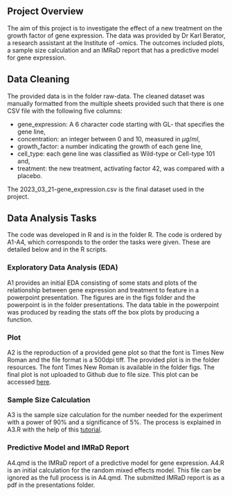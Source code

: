 
## Project Overview
The aim of this project is to investigate the effect of a new treatment on the growth factor of gene expression. The data was provided by Dr Karl Berator, a research assistant at the Institute of -omics. The outcomes included plots, a sample size calculation and an IMRaD report that has a predictive model for gene expression.

## Data Cleaning
The provided data is in the folder raw-data. The cleaned dataset was manually formatted from the multiple sheets provided such that there is one CSV file with the following five columns:

- gene_expression: A 6 character code starting with GL- that specifies the gene line, 
- concentration: an integer between 0 and 10, measured in $\mu g/ml$,
- growth_factor: a number indicating the growth of each gene line,
- cell_type: each gene line was classified as Wild-type or Cell-type 101 and,
- treatment: the new treatment, activating factor 42, was compared with a placebo.

The 2023_03_21-gene_expression.csv is the final dataset used in the project.

## Data Analysis Tasks
The code was developed in R and is in the folder R.
The code is ordered by A1-A4, which corresponds to the order the tasks were given. These are detailed below and in the R scripts.

### Exploratory Data Analysis (EDA)

A1 provides an initial EDA consisting of some stats and plots of the relationship between gene expression and treatment to feature in a powerpoint presentation. The figures are in the figs folder and the powerpoint is in the folder presentations. The data table in the powerpoint was produced by reading the stats off the box plots by producing a function.

### Plot 

A2 is the reproduction of a provided gene plot so that the font is Times New Roman and the file format is a 500dpi tiff. The provided plot is in the folder resources. The font Times New Roman is available in the folder figs. The final plot is not uploaded to Github due to file size. This plot can be accessed [here](https://drive.google.com/file/d/1kPGf-NA2w1EzNAIo1YzWQnGgZrNmteIz/view?usp=sharing).

### Sample Size Calculation

A3 is the sample size calculation for the number needed for the experiment with a power of 90% and a significance of 5%. The process is explained in A3.R with the help of this [tutorial](https://data-se.netlify.app/2018/07/24/power-calculation-for-the-general-linear-model/).

### Predictive Model and IMRaD Report

A4.qmd is the IMRaD report of a predictive model for gene expression. A4.R is an initial calculation for the random mixed effects model. This file can be ignored as the full process is in A4.qmd. The submitted IMRaD report is as a pdf in the presentations folder.
